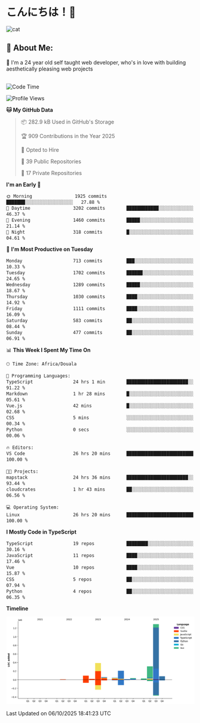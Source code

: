 

# こんにちは！🙂  
![cat](https://github.com/michaelnji/michaelnji/assets/73862378/606e99e9-2c18-4853-8722-991e4af8eae6)

## 💫 About Me:
🙂 I'm a 24 year old self taught web developer, who's in love with building aesthetically pleasing web projects <br><br>

<!--START_SECTION:waka-->
![Code Time](http://img.shields.io/badge/Code%20Time-1%2C472%20hrs%2057%20mins-blue)

![Profile Views](http://img.shields.io/badge/Profile%20Views-0-blue)

**🐱 My GitHub Data** 

> 📦 282.9 kB Used in GitHub's Storage 
 > 
> 🏆 909 Contributions in the Year 2025
 > 
> 💼 Opted to Hire
 > 
> 📜 39 Public Repositories 
 > 
> 🔑 17 Private Repositories 
 > 
**I'm an Early 🐤** 

```text
🌞 Morning                1925 commits        ███████░░░░░░░░░░░░░░░░░░   27.88 % 
🌆 Daytime                3202 commits        ████████████░░░░░░░░░░░░░   46.37 % 
🌃 Evening                1460 commits        █████░░░░░░░░░░░░░░░░░░░░   21.14 % 
🌙 Night                  318 commits         █░░░░░░░░░░░░░░░░░░░░░░░░   04.61 % 
```
📅 **I'm Most Productive on Tuesday** 

```text
Monday                   713 commits         ███░░░░░░░░░░░░░░░░░░░░░░   10.33 % 
Tuesday                  1702 commits        ██████░░░░░░░░░░░░░░░░░░░   24.65 % 
Wednesday                1289 commits        █████░░░░░░░░░░░░░░░░░░░░   18.67 % 
Thursday                 1030 commits        ████░░░░░░░░░░░░░░░░░░░░░   14.92 % 
Friday                   1111 commits        ████░░░░░░░░░░░░░░░░░░░░░   16.09 % 
Saturday                 583 commits         ██░░░░░░░░░░░░░░░░░░░░░░░   08.44 % 
Sunday                   477 commits         ██░░░░░░░░░░░░░░░░░░░░░░░   06.91 % 
```


📊 **This Week I Spent My Time On** 

```text
🕑︎ Time Zone: Africa/Douala

💬 Programming Languages: 
TypeScript               24 hrs 1 min        ███████████████████████░░   91.22 % 
Markdown                 1 hr 28 mins        █░░░░░░░░░░░░░░░░░░░░░░░░   05.61 % 
Vue.js                   42 mins             █░░░░░░░░░░░░░░░░░░░░░░░░   02.68 % 
CSS                      5 mins              ░░░░░░░░░░░░░░░░░░░░░░░░░   00.34 % 
Python                   0 secs              ░░░░░░░░░░░░░░░░░░░░░░░░░   00.06 % 

🔥 Editors: 
VS Code                  26 hrs 20 mins      █████████████████████████   100.00 % 

🐱‍💻 Projects: 
mapstack                 24 hrs 36 mins      ███████████████████████░░   93.44 % 
cloudcrates              1 hr 43 mins        ██░░░░░░░░░░░░░░░░░░░░░░░   06.56 % 

💻 Operating System: 
Linux                    26 hrs 20 mins      █████████████████████████   100.00 % 
```

**I Mostly Code in TypeScript** 

```text
TypeScript               19 repos            ████████░░░░░░░░░░░░░░░░░   30.16 % 
JavaScript               11 repos            ████░░░░░░░░░░░░░░░░░░░░░   17.46 % 
Vue                      10 repos            ████░░░░░░░░░░░░░░░░░░░░░   15.87 % 
CSS                      5 repos             ██░░░░░░░░░░░░░░░░░░░░░░░   07.94 % 
Python                   4 repos             ██░░░░░░░░░░░░░░░░░░░░░░░   06.35 % 
```



**Timeline**

![Lines of Code chart](https://raw.githubusercontent.com/michaelnji/michaelnji/main/assets/bar_graph.png)


 Last Updated on 06/10/2025 18:41:23 UTC
<!--END_SECTION:waka-->
